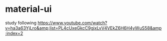 # material-ui
study following https://www.youtube.com/watch?v=ha3a63YjLro&amp;list=PL4cUxeGkcC9gjxLvV4VEkZ6H6H4yWuS58&amp;index=2
